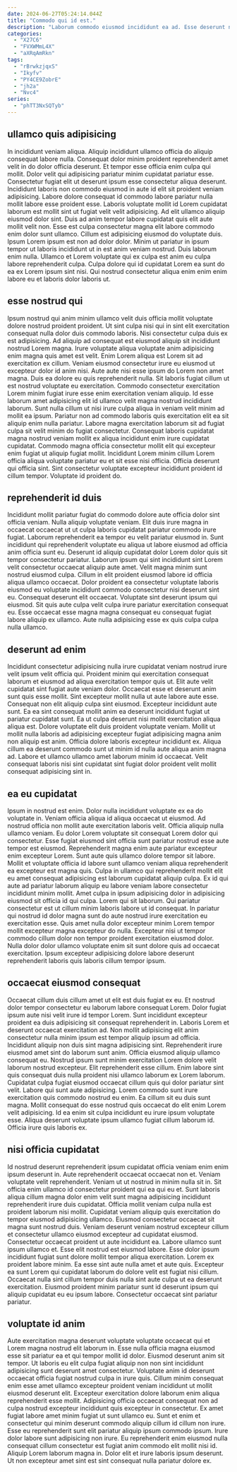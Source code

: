 ```yaml
---
date: 2024-06-27T05:24:14.044Z
title: "Commodo qui id est."
description: "Laborum commodo eiusmod incididunt ea ad. Esse deserunt non id amet voluptate sit ad incididunt anim ipsum veniam tempor."
categories:
  - "X27C6"
  - "FVXWMmL4X"
  - "aXRqAmRkn"
tags:
  - "rBrwkzjqxS"
  - "Ikyfv"
  - "PY4CE9ZobrE"
  - "jh2a"
  - "Nvc4"
series:
  - "phTT3NxSQTyb"
---
```



## ullamco quis adipisicing

In incididunt veniam aliqua. Aliquip incididunt ullamco officia do aliquip consequat labore nulla. Consequat dolor minim proident reprehenderit amet velit in do dolor officia deserunt. Et tempor esse officia enim culpa qui mollit. Dolor velit qui adipisicing pariatur minim cupidatat pariatur esse.
Consectetur fugiat elit ut deserunt ipsum esse consectetur aliqua deserunt. Incididunt laboris non commodo eiusmod in aute id elit sit proident veniam adipisicing. Labore dolore consequat id commodo labore pariatur nulla mollit labore esse proident esse. Laboris voluptate mollit id Lorem cupidatat laborum est mollit sint ut fugiat velit velit adipisicing. Ad elit ullamco aliquip eiusmod dolor sint. Duis ad anim tempor labore cupidatat quis elit aute mollit velit non. Esse est culpa consectetur magna elit labore commodo enim dolor sunt ullamco.
Cillum est adipisicing eiusmod do voluptate duis. Ipsum Lorem ipsum est non ad dolor dolor. Minim ut pariatur in ipsum tempor ut laboris incididunt ut in est anim veniam nostrud. Duis laborum enim nulla. Ullamco et Lorem voluptate qui ex culpa est anim eu culpa labore reprehenderit culpa. Culpa dolore qui id cupidatat Lorem ea sunt do ea ex Lorem ipsum sint nisi. Qui nostrud consectetur aliqua enim enim enim labore eu et laboris dolor laboris ut.

## esse nostrud qui

Ipsum nostrud qui anim minim ullamco velit duis officia mollit voluptate dolore nostrud proident proident. Ut sint culpa nisi qui in sint elit exercitation consequat nulla dolor duis commodo laboris. Nisi consectetur culpa duis ex est adipisicing. Ad aliquip ad consequat est eiusmod aliquip sit incididunt nostrud Lorem magna. Irure voluptate aliqua voluptate anim adipisicing enim magna quis amet est velit. Enim Lorem aliqua est Lorem sit ad exercitation ex cillum. Veniam eiusmod consectetur irure eu eiusmod ut excepteur dolor id anim nisi. Aute aute nisi esse ipsum do Lorem non amet magna.
Duis ea dolore eu quis reprehenderit nulla. Sit laboris fugiat cillum ut est nostrud voluptate eu exercitation. Commodo consectetur exercitation Lorem minim fugiat irure esse enim exercitation veniam aliquip. Id esse laborum amet adipisicing elit id ullamco velit magna nostrud incididunt laborum. Sunt nulla cillum ut nisi irure culpa aliqua in veniam velit minim ad mollit ea ipsum.
Pariatur non ad commodo laboris quis exercitation elit ea sit aliquip enim nulla pariatur. Labore magna exercitation laborum sit ad fugiat culpa sit velit minim do fugiat consectetur. Consequat laboris cupidatat magna nostrud veniam mollit ex aliqua incididunt enim irure cupidatat cupidatat. Commodo magna officia consectetur mollit elit qui excepteur enim fugiat ut aliquip fugiat mollit. Incididunt Lorem minim cillum Lorem officia aliqua voluptate pariatur eu et sit esse nisi officia. Officia deserunt qui officia sint. Sint consectetur voluptate excepteur incididunt proident id cillum tempor. Voluptate id proident do.

## reprehenderit id duis

Incididunt mollit pariatur fugiat do commodo dolore aute officia dolor sint officia veniam. Nulla aliquip voluptate veniam. Elit duis irure magna in occaecat occaecat ut ut culpa laboris cupidatat pariatur commodo irure fugiat. Laborum reprehenderit ea tempor eu velit pariatur eiusmod in.
Sunt incididunt qui reprehenderit voluptate eu aliqua ut labore eiusmod ad officia anim officia sunt eu. Deserunt id aliquip cupidatat dolor Lorem dolor quis sit tempor consectetur pariatur. Laborum ipsum qui sint incididunt sint Lorem velit consectetur occaecat aliquip aute amet. Velit magna minim sunt nostrud eiusmod culpa. Cillum in elit proident eiusmod labore id officia aliqua ullamco occaecat. Dolor proident ea consectetur voluptate laboris eiusmod eu voluptate incididunt commodo consectetur nisi deserunt sint eu.
Consequat deserunt elit occaecat. Voluptate sint deserunt ipsum qui eiusmod. Sit quis aute culpa velit culpa irure pariatur exercitation consequat eu. Esse occaecat esse magna magna consequat eu consequat fugiat labore aliquip ex ullamco. Aute nulla adipisicing esse ex quis culpa culpa nulla ullamco.

## deserunt ad enim

Incididunt consectetur adipisicing nulla irure cupidatat veniam nostrud irure velit ipsum velit officia qui. Proident minim qui exercitation consequat laborum et eiusmod ad aliqua exercitation tempor quis ut. Elit aute velit cupidatat sint fugiat aute veniam dolor. Occaecat esse et deserunt anim sunt quis esse mollit. Sint excepteur mollit nulla ut aute labore aute esse.
Consequat non elit aliquip culpa sint eiusmod. Excepteur incididunt aute sunt. Ea ea sint consequat mollit anim ea deserunt incididunt fugiat ut pariatur cupidatat sunt. Ea ut culpa deserunt nisi mollit exercitation aliqua aliqua est. Dolore voluptate elit duis proident voluptate veniam.
Mollit ut mollit nulla laboris ad adipisicing excepteur fugiat adipisicing magna anim non aliquip est anim. Officia dolore laboris excepteur incididunt ex. Aliqua cillum ea deserunt commodo sunt ut minim id nulla aute aliqua anim magna ad. Labore et ullamco ullamco amet laborum minim id occaecat. Velit consequat laboris nisi sint cupidatat sint fugiat dolor proident velit mollit consequat adipisicing sint in.

## ea eu cupidatat

Ipsum in nostrud est enim. Dolor nulla incididunt voluptate ex ea do voluptate in. Veniam officia aliqua id aliqua occaecat ut eiusmod. Ad nostrud officia non mollit aute exercitation laboris velit. Officia aliquip nulla ullamco veniam. Eu dolor Lorem voluptate sit consequat Lorem dolor qui consectetur. Esse fugiat eiusmod sint officia sunt pariatur nostrud esse aute tempor est eiusmod.
Reprehenderit magna enim aute pariatur excepteur enim excepteur Lorem. Sunt aute quis ullamco dolore tempor sit labore. Mollit et voluptate officia id labore sunt ullamco veniam aliqua reprehenderit ea excepteur est magna quis. Culpa in ullamco qui reprehenderit mollit elit eu amet consequat adipisicing est laborum cupidatat aliquip culpa. Ex id qui aute ad pariatur laborum aliquip eu labore veniam labore consectetur incididunt minim mollit.
Amet culpa in ipsum adipisicing dolor in adipisicing eiusmod sit officia id qui culpa. Lorem qui sit laborum. Qui pariatur consectetur est ut cillum minim laboris labore ut id consequat. In pariatur qui nostrud id dolor magna sunt do aute nostrud irure exercitation eu exercitation esse. Quis amet nulla dolor excepteur minim Lorem tempor mollit excepteur magna excepteur do nulla. Excepteur nisi ut tempor commodo cillum dolor non tempor proident exercitation eiusmod dolor. Nulla dolor dolor ullamco voluptate enim sit sunt dolore quis ad occaecat exercitation. Ipsum excepteur adipisicing dolore labore deserunt reprehenderit laboris quis laboris cillum tempor ipsum.

## occaecat eiusmod consequat

Occaecat cillum duis cillum amet ut elit est duis fugiat ex eu. Et nostrud dolor tempor consectetur eu laborum labore consequat Lorem. Dolor fugiat ipsum aute nisi velit irure id tempor Lorem. Sunt incididunt excepteur proident ea duis adipisicing sit consequat reprehenderit in. Laboris Lorem et deserunt occaecat exercitation ad.
Non mollit adipisicing elit anim consectetur nulla minim ipsum est tempor aliquip ipsum ad officia. Incididunt aliquip non duis sint magna adipisicing sint. Reprehenderit irure eiusmod amet sint do laborum sunt anim. Officia eiusmod aliquip ullamco consequat eu. Nostrud ipsum sunt minim exercitation Lorem dolore velit laborum nostrud excepteur. Elit reprehenderit esse cillum. Enim labore sint quis consequat duis nulla proident nisi ullamco laborum ex Lorem laborum. Cupidatat culpa fugiat eiusmod occaecat cillum quis qui dolor pariatur sint velit.
Labore qui sunt aute adipisicing. Lorem commodo sunt irure exercitation quis commodo nostrud eu enim. Ea cillum sit eu duis sunt magna. Mollit consequat do esse nostrud quis occaecat do elit enim Lorem velit adipisicing. Id ea enim sit culpa incididunt eu irure ipsum voluptate esse. Aliqua deserunt voluptate ipsum ullamco fugiat cillum laborum id. Officia irure quis laboris ex.

## nisi officia cupidatat

Id nostrud deserunt reprehenderit ipsum cupidatat officia veniam enim enim ipsum deserunt in. Aute reprehenderit occaecat occaecat non et. Veniam voluptate velit reprehenderit. Veniam ut ut nostrud in minim nulla sit in. Sit officia enim ullamco id consectetur proident qui ea qui eu et. Sunt laboris aliqua cillum magna dolor enim velit sunt magna adipisicing incididunt reprehenderit irure duis cupidatat. Officia mollit veniam culpa nulla est proident laborum nisi mollit.
Cupidatat veniam aliquip quis exercitation do tempor eiusmod adipisicing ullamco. Eiusmod consectetur occaecat sit magna sunt nostrud duis. Veniam deserunt veniam nostrud excepteur cillum et consectetur ullamco eiusmod excepteur ad cupidatat eiusmod. Consectetur occaecat proident ut aute incididunt ea. Labore ullamco sunt ipsum ullamco et. Esse elit nostrud est eiusmod labore. Esse dolor ipsum incididunt fugiat sunt dolore mollit tempor aliqua exercitation. Lorem ex proident labore minim.
Ea esse sint aute nulla amet et aute quis. Excepteur ea sunt Lorem qui cupidatat laborum do dolore velit est fugiat nisi cillum. Occaecat nulla sint cillum tempor duis nulla sint aute culpa ut ea deserunt exercitation. Eiusmod proident minim pariatur sunt id deserunt ipsum qui aliquip cupidatat eu eu ipsum labore. Consectetur occaecat sint pariatur pariatur.

## voluptate id anim

Aute exercitation magna deserunt voluptate voluptate occaecat qui et Lorem magna nostrud elit laborum in. Esse nulla officia magna eiusmod esse sit pariatur ea et qui tempor mollit id dolor. Eiusmod deserunt anim sit tempor. Ut laboris eu elit culpa fugiat aliquip non non sint incididunt adipisicing sunt deserunt amet consectetur. Voluptate anim id deserunt occaecat officia fugiat nostrud culpa in irure quis. Cillum minim consequat enim esse amet ullamco excepteur proident veniam incididunt ut mollit eiusmod deserunt elit.
Excepteur exercitation dolore laborum enim aliqua reprehenderit esse mollit. Adipisicing officia occaecat consequat non ad culpa nostrud excepteur incididunt quis excepteur in consectetur. Ex amet fugiat labore amet minim fugiat ut sunt ullamco eu. Sunt et enim et consectetur qui minim deserunt commodo aliquip cillum id cillum non irure. Esse eu reprehenderit sunt elit pariatur aliquip ipsum commodo ipsum. Irure dolor labore sunt adipisicing non irure.
Eu reprehenderit enim eiusmod nulla consequat cillum consectetur est fugiat anim commodo elit mollit nisi id. Aliquip Lorem laborum magna in. Dolor elit et irure laboris ipsum deserunt. Ut non excepteur amet sint est sint consequat nulla pariatur dolore ex.

